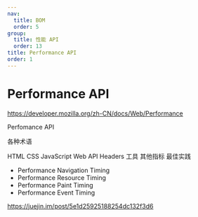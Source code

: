 ```yaml
---
nav:
  title: BOM
  order: 5
group:
  title: 性能 API
  order: 13
title: Performance API
order: 1
---
```


# Performance API

https://developer.mozilla.org/zh-CN/docs/Web/Performance

Perfomance API

各种术语

HTML
CSS
JavaScript
Web API
Headers
工具
其他指标
最佳实践

- Performance Navigation Timing
- Performance Resource Timing
- Performance Paint Timing
- Performance Event Timing

https://juejin.im/post/5e1d25925188254dc132f3d6
